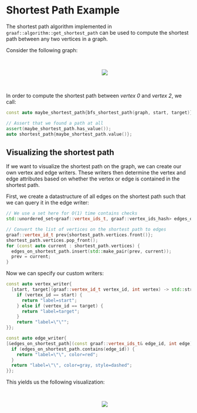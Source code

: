 # Shortest Path Example

The shortest path algorithm implemented in `graaf::algorithm::get_shortest_path` can be used to compute the shortest
path between any two vertices in a graph.

Consider the following graph:

<pre>
<p align="center">
    <img src={require("/static/img/examples/shortest-path-graph.png").default}></img>
</p>
</pre>

In order to compute the shortest path between *vertex 0* and *vertex 2*, we call:

```c++
const auto maybe_shortest_path{bfs_shortest_path(graph, start, target)};

// Assert that we found a path at all
assert(maybe_shortest_path.has_value());
auto shortest_path{maybe_shortest_path.value()};
```

## Visualizing the shortest path

If we want to visualize the shortest path on the graph, we can create our own vertex and edge writers. These writers
then determine the vertex and edge attributes based on whether the vertex or edge is contained in the shortest path.

First, we create a datastructure of all edges on the shortest path such that we can query it in the edge writer:

```c++
// We use a set here for O(1) time contains checks
std::unordered_set<graaf::vertex_ids_t, graaf::vertex_ids_hash> edges_on_shortest_path{};

// Convert the list of vertices on the shortest path to edges
graaf::vertex_id_t prev{shortest_path.vertices.front()};
shortest_path.vertices.pop_front();
for (const auto current : shortest_path.vertices) {
  edges_on_shortest_path.insert(std::make_pair(prev, current));
  prev = current;
}
```

Now we can specify our custom writers:

```c++
const auto vertex_writer{
  [start, target](graaf::vertex_id_t vertex_id, int vertex) -> std::string {
    if (vertex_id == start) {
      return "label=start";
    } else if (vertex_id == target) {
      return "label=target";
    }
    return "label=\"\"";
}};

const auto edge_writer{
[&edges_on_shortest_path](const graaf::vertex_ids_t& edge_id, int edge) -> std::string {
  if (edges_on_shortest_path.contains(edge_id)) {
    return "label=\"\", color=red";
  }
  return "label=\"\", color=gray, style=dashed";
}};
```

This yields us the following visualization:

<pre>
<p align="center">
    <img src={require("/static/img/examples/shortest_path.png").default}></img>
</p>
</pre>
